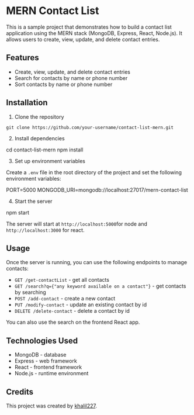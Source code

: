 # MERN Contact List

This is a sample project that demonstrates how to build a contact list application using the MERN stack (MongoDB, Express, React, Node.js). It allows users to create, view, update, and delete contact entries.

## Features

- Create, view, update, and delete contact entries
- Search for contacts by name or phone number
- Sort contacts by name or phone number

## Installation

1. Clone the repository
```
git clone https://github.com/your-username/contact-list-mern.git
```

2. Install dependencies

cd contact-list-mern
npm install


3. Set up environment variables

Create a `.env` file in the root directory of the project and set the following environment variables:

PORT=5000
MONGODB_URI=mongodb://localhost:27017/mern-contact-list


4. Start the server

npm start



The server will start at `http://localhost:5000`for node and `http://localhost:3000` for react.

## Usage

Once the server is running, you can use the following endpoints to manage contacts:

- `GET /get-contactList` - get all contacts
- `GET /search?q={"any keyword available on a contact"}` - get contacts by searching
- `POST /add-contact` - create a new contact
- `PUT /modify-contact` - update an existing contact by id
- `DELETE /delete-contact` - delete a contact by id

You can also use the search on the frontend React app.

## Technologies Used

- MongoDB - database
- Express - web framework
- React - frontend framework
- Node.js - runtime environment



## Credits

This project was created by [khalil227](https://github.com/khalil227).



